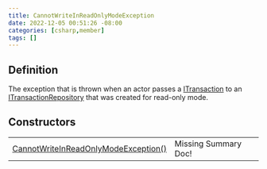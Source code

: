 ```yaml
---
title: CannotWriteInReadOnlyModeException
date: 2022-12-05 00:51:26 -08:00
categories: [csharp,member]
tags: []
---
```


## Definition

The exception that is thrown when an actor passes a <a href='/posts/csharp.member.entitydb.abstractions.transactions.itransaction/'>ITransaction</a> to an
<a href='/posts/csharp.member.entitydb.abstractions.transactions.itransactionrepository/'>ITransactionRepository</a> that was created for read-only mode.

## Constructors
<table><tr><td><!--/posts/csharp.member.entitydb.common.exceptions.cannotwriteinreadonlymodeexception-.ctor#.../--><a href='#'>CannotWriteInReadOnlyModeException()</a></td><td>Missing Summary Doc!</td></tr></table>
